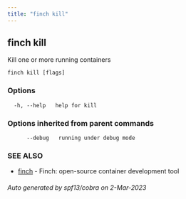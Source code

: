 ```yaml
---
title: "finch kill"
---
```

## finch kill

Kill one or more running containers

```
finch kill [flags]
```

### Options

```
  -h, --help   help for kill
```

### Options inherited from parent commands

```
      --debug   running under debug mode
```

### SEE ALSO

* [finch](../finch/)	 - Finch: open-source container development tool

###### Auto generated by spf13/cobra on 2-Mar-2023
